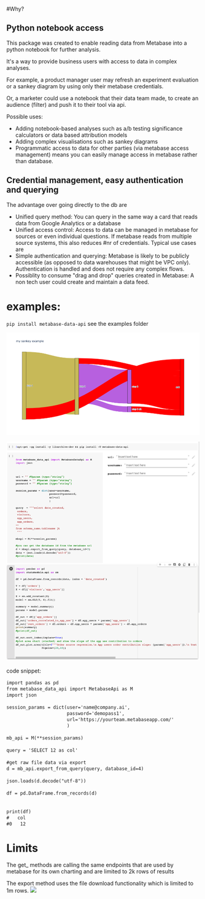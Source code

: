 #Why?

## Python notebook access
This package was created to enable reading data from Metabase into a python notebook for further analysis.

It's a way to provide business users with access to data in complex analyses.

For example, a product manager user may refresh an experiment evaluation or a sankey diagram by using only their metabase credentials.

Or, a marketer could use a notebook that their data team made, to create an audience (filter) and push it to their tool via api.

Possible uses:
* Adding notebook-based analyses such as a/b testing significance calculators or data based attribution models
* Adding complex visualisations such as sankey diagrams
* Programmatic access to data for other parties (via metabase access management) means you can easily manage access in metabase rather than database.

## Credential management, easy authentication and querying
The advantage over going directly to the db are 
* Unified query method: You can query in the same way a card that reads data from Google Analytics or a database
* Unified access control: Access to data can be managed in metabase for sources or even individual questions. If metabase reads from multiple source systems, this also reduces #nr of credentials.
Typical use cases are
* Simple authentication and querying: Metabase is likely to be publicly accessible (as opposed to data warehouses that might be VPC only). Authentication is handled and does not require any complex flows.
* Possiblity to consume "drag and drop" queries created in Metabase: A non tech user could create and maintain a data feed.


# examples:
`pip install metabase-data-api`
see the examples folder

![sankey](examples/sankey_example/sankey_example.png)

![notebook](examples/regression_example/notebook_mlr.png)

code snippet:
```
import pandas as pd
from metabase_data_api import MetabaseApi as M
import json

session_params = dict(user='name@company.ai',
                      password='demopass1',
                      url='https://yourteam.metabaseapp.com/'
                      )

mb_api = M(**session_params)

query = 'SELECT 12 as col'

#get raw file data via export
d = mb_api.export_from_query(query, database_id=4)

json.loads(d.decode("utf-8"))

df = pd.DataFrame.from_records(d)


print(df)
#   col
#0   12
```


# Limits
The get_ methods are calling the same endpoints that are used by metabase for its own charting and are limited to 2k rows of results

The export method uses the file download functionality which is limited to 1m rows.
<img referrerpolicy="no-referrer-when-downgrade" src="http://34.111.19.16/images/a.png?event-name=documentation&event-value=repo-readme&event-source=github_metabase_data_api&url=/README.md" />
